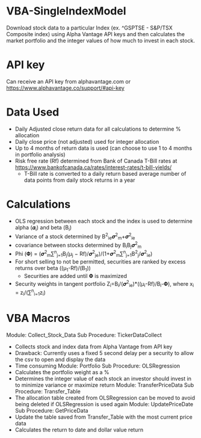 # VBA-SingleIndexModel
Download stock data to a particular Index (ex. ^GSPTSE - S&amp;P/TSX Composite index) using Alpha Vantage API keys and then calculates the market portfolio and the integer values of how much to invest in each stock.
# API key
Can receive an API key from alphavantage.com or https://www.alphavantage.co/support/#api-key 
# Data Used
- Daily Adjusted close return data for all calculations to determine % allocation
- Daily close price (not adjusted) used for integer allocation
- Up to 4 months of return data is used (can choose to use 1 to 4 months in portfolio analysis)
- Risk free rate (Rf) determined from Bank of Canada T-Bill rates at https://www.bankofcanada.ca/rates/interest-rates/t-bill-yields/
  - T-Bill rate is converted to a daily return based average number of data points from daily stock returns in a year
# Calculations
- OLS regression between each stock and the index is used to determine alpha (𝜶<sub>i</sub>)  and beta (Β<sub>i</sub>)
- Variance of a stock determined by  Β<sup>2</sup><sub>ie</sub>𝝈<sup>2</sup><sub>m</sub>+𝝈<sup>2</sup><sub>ie</sub>
- covariance between stocks determined by  Β<sub>i</sub>Β<sub>j</sub>𝝈<sup>2</sup><sub>m</sub>
- Phi (𝚽) = (𝝈<sup>2</sup><sub>m</sub>∑<sup>n</sup><sub>j=1</sub>Β<sub>j</sub>(µ<sub>j</sub> − Rf)/𝝈<sup>2</sup><sub>je</sub>)/(1+𝝈<sup>2</sup><sub>m</sub>∑<sup>n</sup><sub>j=1</sub>B<sup>2</sup><sub>j</sub>/𝝈<sup>2</sup><sub>ie</sub>)
- For short selling to not be permitted, securities are ranked by excess returns over beta ((µ<sub>1</sub>-Rf)/(Β<sub>1</sub>))
  - Securities are added until 𝚽 is maximized
- Security weights in tangent portfolio Z<sub>i</sub>=B<sub>i</sub>/(𝝈<sup>2</sup><sub>ie</sub>)*((µ<sub>i</sub>-Rf)/B<sub>i</sub>-𝚽), where x<sub>i</sub> = z<sub>i</sub>/(∑<sup>n</sup><sub>i=1</sub>z<sub>i</sub>)
# VBA Macros
Module: Collect_Stock_Data
Sub Procedure: TickerDataCollect
 - Collects stock and index data from Alpha Vantage from API key
 - Drawback: Currently uses a fixed 5 second delay per a security to allow the csv to open and display the data
  - Time consuming
Module: Portfolio 
Sub Procedure: OLSRegression
 - Calculates the portfolio weight as a %
 - Determines the integer value of each stock an investor should invest in to minimize variance or maximize return
Module: TransferPriceData
Sub Procedure: Transfer_Table
 - The allocation table created from OLSRegression can be moved to avoid being deleted if OLSRegression is used again
Module: UpdatePriceDate
Sub Procedure: GetPriceData
 - Update the table saved from Transfer_Table with the most current price data
 - Calculates the return to date and dollar value return
 
